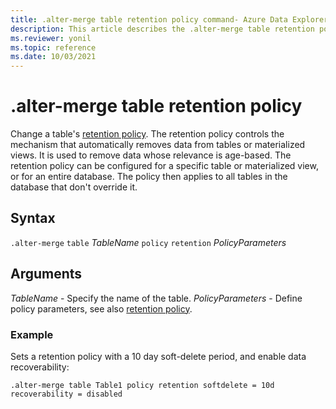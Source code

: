 ```yaml
---
title: .alter-merge table retention policy command- Azure Data Explorer
description: This article describes the .alter-merge table retention policy command in Azure Data Explorer.
ms.reviewer: yonil
ms.topic: reference
ms.date: 10/03/2021
---
```

# .alter-merge table retention policy

Change a table's [retention policy](retentionpolicy.md). The retention policy controls the mechanism that automatically removes data from tables or materialized views. It is used to remove data whose relevance is age-based. The retention policy can be configured for a specific table or materialized view, or for an entire database. The policy then applies to all tables in the database that don't override it.

## Syntax

`.alter-merge` `table` *TableName* `policy` `retention` *PolicyParameters* 

## Arguments

*TableName* - Specify the name of the table. 
*PolicyParameters* - Define policy parameters, see also [retention policy](retentionpolicy.md).

### Example

Sets a retention policy with a 10 day soft-delete period, and enable data recoverability:

```kusto
.alter-merge table Table1 policy retention softdelete = 10d recoverability = disabled
```
